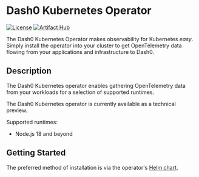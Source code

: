 # Dash0 Kubernetes Operator

[![License](https://img.shields.io/badge/License-Apache%202.0-blue.svg)](https://opensource.org/licenses/Apache-2.0)
[![Artifact Hub](https://img.shields.io/endpoint?url=https://artifacthub.io/badge/repository/dash0-operator)](https://artifacthub.io/packages/search?repo=dash0-operator)

The Dash0 Kubernetes Operator makes observability for Kubernetes _easy_.
Simply install the operator into your cluster to get OpenTelemetry data flowing from your applications and
infrastructure to Dash0.

## Description

The Dash0 Kubernetes operator enables gathering OpenTelemetry data from your workloads for a selection of supported
runtimes. 

The Dash0 Kubernetes operator is currently available as a technical preview.

Supported runtimes:

* Node.js 18 and beyond

## Getting Started

The preferred method of installation is via the operator's
[Helm chart](https://github.com/dash0hq/dash0-operator/blob/main/helm-chart/dash0-operator/README.md).
